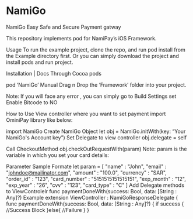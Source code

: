 # NamiGo
NamiGo
Easy Safe and Secure Payment gatway

This repository implements pod for NamiPay’s iOS Framework.

Usage
To run the example project, clone the repo, and run pod install from the Example directory first. Or you can simply download the project and install pods and run project.

Installation | Docs
Through Cocoa pods

pod ‘NamiGo’
Manual
Drag n Drop the ‘Framework’ folder into your project.

Note: If you will face any error , you can simply go to Build Settings set Enable Bitcode to NO

How to Use
View controller where you want to set payment import OminiPay library like below:

import NamiGo
Create NamiGo Object
let obj = NamiGo.initWith(key: “Your NamiGo's Account key”)
Set Delegate to view controller
obj.delegate = self

Call CheckoutMethod
 obj.checkOutRequestWith(param)
Note: param is the variable in which you set your card details:

Parameter Sample Formate
let param = [
    "name" : "John",
    "email" : "johndoe@mailinator.com",
    "amount" : "100.0",
    "currency" : "SAR",
    "order_id" : "123",
    "card_number" : "5151515151515151",
    "exp_month" : "12",
    "exp_year" : "26",
    "cvv" : "123",
    "card_type" : "C"
]
Add Delegate methods to ViewControlelr
 func paymentDoneWith(success: Bool, data: [String : Any]?)
Example
extension ViewController : NamiGoResponseDelegate {
    func paymentDoneWith(success: Bool, data: [String : Any]?) {
        if success {
               //Success Block
        }else{
		//Failure
        }
    }
